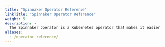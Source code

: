 ```yaml
---
title: "Spinnaker Operator Reference"
linkTitle: "Spinnaker Operator Reference"
weight: 5
description: >
  The Spinnaker Operator is a Kubernetes operator that makes it easier to install, deploy, and upgrade any version of Spinnaker. This section describes the fields in `SpinnakerService` CRD and example manifests.
aliases:
  - /operator_reference/
---
```

